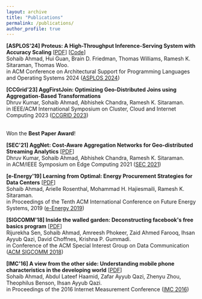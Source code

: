 ```yaml
---
layout: archive
title: "Publications"
permalink: /publications/
author_profile: true
---
```


**\[ASPLOS'24\] Proteus: A High-Throughput Inference-Serving System with Accuracy Scaling** [[PDF](http://guanh01.github.io/files/2024proteus.pdf)] [[Code](https://github.com/UMass-LIDS/Proteus)]
<br> Sohaib Ahmad, Hui Guan, Brain D. Friedman, Thomas Williams, Ramesh K. Sitaraman, Thomas Woo.
<br> in ACM Conference on Architectural Support for Programming Languages and Operating Systems 2024 ([ASPLOS 2024](https://www.asplos-conference.org/asplos2024/))
<!-- (acceptance rate: 16.2%) -->


**\[CCGrid'23\] AggFirstJoin: Optimizing Geo-Distributed Joins using Aggregation-Based Transformations**
<br> Dhruv Kumar, Sohaib Ahmad, Abhishek Chandra, Ramesh K. Sitaraman.
<br> in IEEE/ACM International Symposium on Cluster, Cloud and Internet Computing 2023 ([CCGRID 2023](https://ccgrid2023.iisc.ac.in/))
<!-- (acceptance rate: 21%) -->
<br> Won the **Best Paper Award**!


**\[SEC'21\] AggNet: Cost-Aware Aggregation Networks for Geo-distributed Streaming Analytics** \[[PDF](https://groups.cs.umass.edu/ramesh/wp-content/uploads/sites/3/2021/06/sec21-final80.pdf)]
<br> Dhruv Kumar, Sohaib Ahmad, Abhishek Chandra, Ramesh K. Sitaraman.
<br> in ACM/IEEE Symposium on Edge Computing 2021 ([SEC 2021](http://acm-ieee-sec.org/2021/))
<!-- (acceptance rate: 23.7%) -->


**\[e-Energy'19\] Learning from Optimal: Energy Procurement Strategies for Data Centers** \[[PDF](https://groups.cs.umass.edu/ramesh/wp-content/uploads/sites/3/2019/12/Learning-from-Optimal-Energy-Procurement-Strategies-for-Data-Centers.pdf)]
<br> Sohaib Ahmad, Arielle Rosenthal, Mohammad H. Hajiesmaili, Ramesh K. Sitaraman.
<br> in Proceedings of the Tenth ACM International Conference on Future Energy Systems, 2019 ([e-Energy 2019](https://energy.acm.org/conferences/eenergy/2019/))


**\[SIGCOMM'18\] Inside the walled garden: Deconstructing facebook's free basics program** \[[PDF](https://pubs.cs.uct.ac.za/id/eprint/1255/1/sigcomm-ccr-paper115.pdf)]
<br> Rijurekha Sen, Sohaib Ahmad, Amreesh Phokeer, Zaid Ahmed Farooq, Ihsan Ayyub Qazi, David Choffnes, Krishna P. Gummadi.
<br> in Conference of the ACM Special Interest Group on Data Communication ([ACM SIGCOMM 2018](https://conferences.sigcomm.org/sigcomm/2018/))
<!-- (acceptance rate: 18.18%) -->


**\[IMC'16\] A view from the other side: Understanding mobile phone characteristics in the developing world** \[[PDF](http://static.cs.brown.edu/people/tab/papers/IMC16.pdf)]
<br> Sohaib Ahmad, Abdul Lateef Haamid, Zafar Ayyub Qazi, Zhenyu Zhou, Theophilus Benson, Ihsan Ayyub Qazi.
<br> in Proceedings of the 2016 Internet Measurement Conference ([IMC 2016](http://conferences2.sigcomm.org/imc/2016/))
<!-- (acceptance rate: 25%) -->

